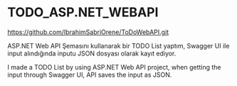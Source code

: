 # TODO_ASP.NET_WEBAPI
https://github.com/IbrahimSabriOrene/ToDoWebAPI.git

ASP.NET Web API Şemasını kullanarak bir TODO List yaptım, Swagger UI ile input alındığında inputu JSON dosyası olarak kayıt ediyor.

I made a TODO List by using ASP.NET Web API project, when getting the input through Swagger UI, API saves the input as JSON.  
